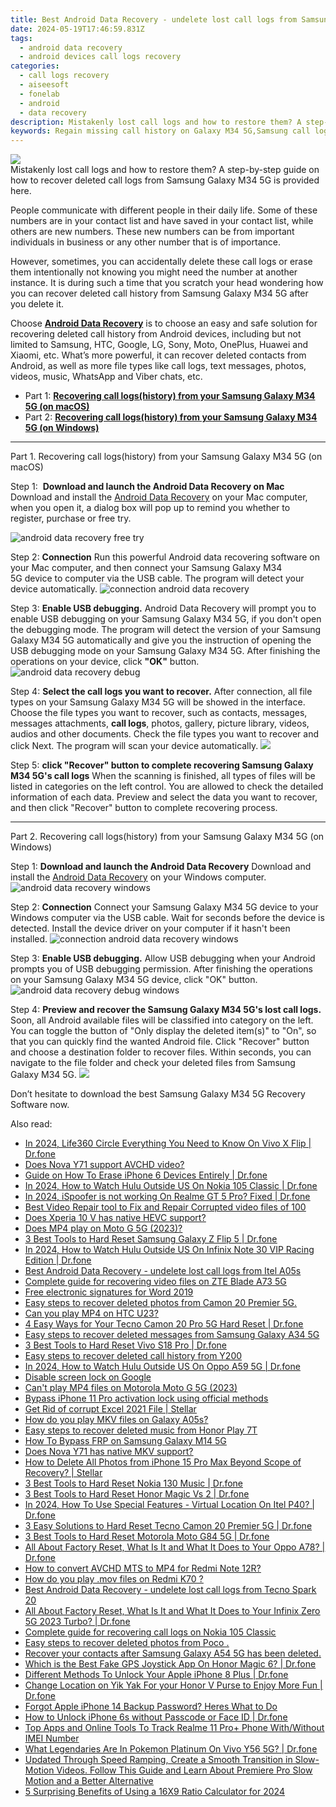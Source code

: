 ```yaml
---
title: Best Android Data Recovery - undelete lost call logs from Samsung Galaxy M34 5G
date: 2024-05-19T17:46:59.831Z
tags: 
  - android data recovery
  - android devices call logs recovery
categories: 
  - call logs recovery
  - aiseesoft
  - fonelab
  - android
  - data recovery
description: Mistakenly lost call logs and how to restore them? A step-by-step guide on how to recover deleted call logs from Samsung Galaxy M34 5G is provided here.
keywords: Regain missing call history on Galaxy M34 5G,Samsung call logs retrieval,save erased call logs on Samsung,restore deleted call history on Samsung Galaxy M34 5G,recover lost recent calls from Samsung Galaxy M34 5G,save erased call logs on Samsung Galaxy M34 5G,Samsung call history disappeared,Samsung Galaxy M34 5G call history disappeared,lost all call history in Samsung Galaxy M34 5G again,Samsung retrieve deleted call history,how can i get call history back on Galaxy M34 5G,how to recover call history in Samsung
---
```


<img src="https://img0mobiles.techidaily.com/images/best-assets/devices/samsung/samsung-galaxy-m34-5g/1.jpg" class="atpl-imgstyle"  />

<div class="atpl-content atpl-for-fonelab-android recover-call-logs">

<div class="atpl-post-description-part-1">
Mistakenly lost call logs and how to restore them? A step-by-step guide on how to recover deleted call logs from Samsung Galaxy M34 5G is provided here.
</div>



<div class="atpl-post-description-part-2">
<div class="tpl-content-sub-paragraph-normal">
  <p>
    People communicate with different people in their daily life. Some of these numbers are in your contact list and have saved in your contact list, while others are new numbers. These new numbers can be from important individuals in business or any other number that is of importance.
  </p>
</div>

<div class="tpl-content-sub-paragraph-normal">
  <p>
    However, sometimes, you can accidentally delete these call logs or erase them intentionally not knowing you might need the number at another instance. It is during such a time that you scratch your head wondering how you can recover deleted call history from Samsung Galaxy M34 5G after you delete it.
  </p>
</div>
</div>

<div class="atpl-post-description-part-3">
<div class="tpl-content-sub-paragraph-normal">
    <p>
        Choose <a href="https://tools.techidaily.com/aiseesoft-android-data-recovery/" ><strong>Android Data Recovery</strong></a> is to choose an easy and safe solution for recovering deleted call history from Android devices, including but not limited to Samsung, HTC, Google, LG, Sony, Moto, OnePlus, Huawei and Xiaomi, etc. What’s more powerful, it can recover deleted contacts from Android, as well as more file types like call logs, text messages, photos, videos, music, WhatsApp and Viber chats, etc.
    </p>
</div>
</div>

<ul>
  <li>Part 1: <strong><a href="#p1"> Recovering call logs(history) from your Samsung Galaxy M34 5G  (on macOS)</a></strong></li>
  <li>Part 2: <strong><a href="#p2"> Recovering call logs(history) from your Samsung Galaxy M34 5G  (on Windows)</a></strong></li>
</ul>


<!-- Part 1 -->
<a id="p1" name="p1" ></a><hr>

<div>
  <span class="atpl-step-part-style">Part 1. Recovering call logs(history) from your Samsung Galaxy M34 5G (on macOS)</span>
</div>

<span class="atpl-stepstyle-a"><span>Step 1: </span></span> <strong>Download and launch the Android Data Recovery on Mac</strong>
Download and install the <a href="https://tools.techidaily.com/aiseesoft-android-data-recovery/" >Android Data Recovery</a> on your Mac computer, when you open it, a dialog box will pop up to remind you whether to register, purchase or free try.

<img src="https://tools.techidaily.com/images/apps/aiseesoft/android-data-recovery/mac-free-try.png" class="atpl-imgstyle" alt="android data recovery free try" />

<span class="atpl-stepstyle-a"><span>Step 2: </span></span> <strong>Connection</strong>
Run this powerful Android data recovering software on your Mac computer, and then connect your Samsung Galaxy M34 5G device to computer via the USB cable. The program will detect your device automatically.
<img src="https://tools.techidaily.com/images/apps/aiseesoft/android-data-recovery/mac-connection-interface.jpg" class="atpl-imgstyle" alt="connection android data recovery" />

<span class="atpl-stepstyle-a"><span>Step 3: </span></span> <strong>Enable USB debugging.</strong>
Android Data Recovery will prompt you to enable USB debugging on your Samsung Galaxy M34 5G, if you don't open the debugging mode. The program will detect the version of your Samsung Galaxy M34 5G automatically and give you the instruction of opening the USB debugging mode on your Samsung Galaxy M34 5G. After finishing the operations on your device, click <strong>"OK"</strong> button.
<img src="https://tools.techidaily.com/images/apps/aiseesoft/android-data-recovery/mac-android-usb-debug.jpg"  class="atpl-imgstyle" alt="android data recovery debug" />

<span class="atpl-stepstyle-a"><span>Step 4: </span></span> <strong>Select the call logs you want to recover.</strong>
After connection, all file types on your Samsung Galaxy M34 5G will be showed in the interface. Choose the file types you want to recover, such as contacts, messages, messages attachments, <b>call logs</b>, photos, gallery, picture library, videos, audios and other documents. Check the file types you want to recover and click Next. The program will scan your device automatically.
<img src="https://tools.techidaily.com/images/apps/aiseesoft/android-data-recovery/mac-choose-type-call-logs.jpg" class="atpl-imgstyle"  />

<span class="atpl-stepstyle-a"><span>Step 5: </span></span> <strong>click "Recover" button to  complete recovering Samsung Galaxy M34 5G's call logs</strong>
When the scanning is finished, all types of files will be listed in categories on the left control. You are allowed to check the detailed information of each data. Preview and select the data you want to recover, and then click "Recover" button to complete recovering process.


<a id="p2" name="p2"></a><hr>

<!-- Part 2 -->
<div>
  <span class="atpl-step-part-style">Part 2. Recovering call logs(history) from your Samsung Galaxy M34 5G (on Windows)</span>
</div>

<span class="atpl-stepstyle-a"><span>Step 1: </span></span> <strong>Download and launch the Android Data Recovery</strong>
Download and install the <a href="https://tools.techidaily.com/aiseesoft-android-data-recovery/" >Android Data Recovery</a> on your Windows computer.
<img src="https://tools.techidaily.com/images/apps/aiseesoft/android-data-recovery/win-start-interface.png"  class="atpl-imgstyle" alt="android data recovery windows" />

<span class="atpl-stepstyle-a"><span>Step 2: </span></span> <strong>Connection</strong>
Connect your Samsung Galaxy M34 5G device to your Windows computer via the USB cable. Wait for seconds before the device is detected. Install the device driver on your computer if it hasn't been installed.
<img src="https://tools.techidaily.com/images/apps/aiseesoft/android-data-recovery/win-connection-interface.png" class="atpl-imgstyle" alt="connection android data recovery windows" />

<span class="atpl-stepstyle-a"><span>Step 3: </span></span> <strong>Enable USB debugging.</strong>
Allow USB debugging when your Android prompts you of USB debugging permission. After finishing the operations on your Samsung Galaxy M34 5G device, click "OK" button.
<img src="https://tools.techidaily.com/images/apps/aiseesoft/android-data-recovery/win-android-usb-debug.png" class="atpl-imgstyle" alt="android data recovery debug windows" />

<span class="atpl-stepstyle-a"><span>Step 4: </span></span> <strong>Preview and recover the Samsung Galaxy M34 5G's lost call logs.</strong>
Soon, all Android available files will be classified into category on the left. You can toggle the button of "Only display the deleted item(s)" to "On", so that you can quickly find the wanted Android file. Click "Recover" button and choose a destination folder to recover files. Within seconds, you can navigate to the file folder and check your deleted files from Samsung Galaxy M34 5G.
<img src="https://tools.techidaily.com/images/apps/aiseesoft/android-data-recovery/win-recover-call-logs.png" class="atpl-imgstyle"  />

<div class="atpl-post-description-part-4">
<div class="tpl-content-sub-paragraph-normal">
  <p>
    Don’t hesitate to download the best Samsung Galaxy M34 5G Recovery Software now.
  </p>
</div>
</div>

<ins class="adsbygoogle"
     style="display:block"
     data-ad-client="ca-pub-7571918770474297"
     data-ad-slot="8358498916"
     data-ad-format="auto"
     data-full-width-responsive="true"></ins>



</div>
<ins class="adsbygoogle"
    style="display:block"
    data-ad-format="autorelaxed"
    data-ad-client="ca-pub-7571918770474297"
    data-ad-slot="1223367746"></ins>

<span class="atpl-alsoreadstyle">Also read:</span>
<div><ul>
<li><a href="https://phone-solutions.techidaily.com/in-2024-life360-circle-everything-you-need-to-know-on-vivo-x-flip-drfone-by-drfone-virtual-android/"><u>In 2024, Life360 Circle Everything You Need to Know On Vivo X Flip | Dr.fone</u></a></li>
<li><a href="https://phone-solutions.techidaily.com/does-nova-y71-support-avchd-video-by-aiseesoft-video-converter-play-mts-on-android/"><u>Does Nova Y71 support AVCHD video?</u></a></li>
<li><a href="https://phone-solutions.techidaily.com/guide-on-how-to-erase-iphone-6-devices-entirely-drfone-by-drfone-ios-full-data-eraser-ios-full-data-eraser/"><u>Guide on How To Erase iPhone 6 Devices Entirely | Dr.fone</u></a></li>
<li><a href="https://phone-solutions.techidaily.com/in-2024-how-to-watch-hulu-outside-us-on-nokia-105-classic-drfone-by-drfone-virtual-android/"><u>In 2024, How to Watch Hulu Outside US On Nokia 105 Classic | Dr.fone</u></a></li>
<li><a href="https://phone-solutions.techidaily.com/in-2024-ispoofer-is-not-working-on-realme-gt-5-pro-fixed-drfone-by-drfone-virtual-android/"><u>In 2024, iSpoofer is not working On Realme GT 5 Pro? Fixed | Dr.fone</u></a></li>
<li><a href="https://phone-solutions.techidaily.com/best-video-repair-tool-to-fix-and-repair-corrupted-video-files-of-100-by-stellar-video-repair-mobile-video-repair/"><u>Best Video Repair tool to Fix and Repair Corrupted video files of 100</u></a></li>
<li><a href="https://phone-solutions.techidaily.com/does-xperia-10-v-has-native-hevc-support-by-aiseesoft-video-converter-play-hevc-video-on-android/"><u>Does Xperia 10 V has native HEVC support?</u></a></li>
<li><a href="https://phone-solutions.techidaily.com/does-mp4-play-on-moto-g-5g-2023-by-aiseesoft-video-converter-play-mp4-on-android/"><u>Does MP4 play on Moto G 5G (2023)?</u></a></li>
<li><a href="https://phone-solutions.techidaily.com/3-best-tools-to-hard-reset-samsung-galaxy-z-flip-5-drfone-by-drfone-reset-android-reset-android/"><u>3 Best Tools to Hard Reset Samsung Galaxy Z Flip 5 | Dr.fone</u></a></li>
<li><a href="https://phone-solutions.techidaily.com/in-2024-how-to-watch-hulu-outside-us-on-infinix-note-30-vip-racing-edition-drfone-by-drfone-virtual-android/"><u>In 2024, How to Watch Hulu Outside US On Infinix Note 30 VIP Racing Edition | Dr.fone</u></a></li>
<li><a href="https://phone-solutions.techidaily.com/best-android-data-recovery-undelete-lost-call-logs-from-itel-a05s-by-fonelab-android-recover-call-logs/"><u>Best Android Data Recovery - undelete lost call logs from Itel A05s</u></a></li>
<li><a href="https://phone-solutions.techidaily.com/complete-guide-for-recovering-video-files-on-zte-blade-a73-5g-by-fonelab-android-recover-video/"><u>Complete guide for recovering video files on ZTE Blade A73 5G</u></a></li>
<li><a href="https://phone-solutions.techidaily.com/free-electronic-signatures-for-word-2019-by-ldigisigner-sign-a-word-sign-a-word/"><u>Free electronic signatures for Word 2019</u></a></li>
<li><a href="https://phone-solutions.techidaily.com/easy-steps-to-recover-deleted-photos-from-camon-20-premier-5g-by-fonelab-android-recover-photos/"><u>Easy steps to recover deleted photos from Camon 20 Premier 5G.</u></a></li>
<li><a href="https://phone-solutions.techidaily.com/can-you-play-mp4-on-htc-u23-by-aiseesoft-video-converter-play-mp4-on-android/"><u>Can you play MP4 on HTC U23?</u></a></li>
<li><a href="https://phone-solutions.techidaily.com/4-easy-ways-for-your-tecno-camon-20-pro-5g-hard-reset-drfone-by-drfone-reset-android-reset-android/"><u>4 Easy Ways for Your Tecno Camon 20 Pro 5G Hard Reset | Dr.fone</u></a></li>
<li><a href="https://phone-solutions.techidaily.com/easy-steps-to-recover-deleted-messages-from-samsung-galaxy-a34-5g-by-fonelab-android-recover-messages/"><u>Easy steps to recover deleted messages from Samsung Galaxy A34 5G</u></a></li>
<li><a href="https://phone-solutions.techidaily.com/3-best-tools-to-hard-reset-vivo-s18-pro-drfone-by-drfone-reset-android-reset-android/"><u>3 Best Tools to Hard Reset Vivo S18 Pro | Dr.fone</u></a></li>
<li><a href="https://phone-solutions.techidaily.com/easy-steps-to-recover-deleted-call-history-from-y200-by-fonelab-android-recover-call-logs/"><u>Easy steps to recover deleted call history from Y200</u></a></li>
<li><a href="https://phone-solutions.techidaily.com/in-2024-how-to-watch-hulu-outside-us-on-oppo-a59-5g-drfone-by-drfone-virtual-android/"><u>In 2024, How to Watch Hulu Outside US On Oppo A59 5G | Dr.fone</u></a></li>
<li><a href="https://phone-solutions.techidaily.com/disable-screen-lock-on-google-by-drfone-android-unlock-android-unlock/"><u>Disable screen lock on Google</u></a></li>
<li><a href="https://phone-solutions.techidaily.com/can-t-play-mp4-files-on-motorola-moto-g-5g-2023-by-aiseesoft-video-converter-play-mp4-on-android/"><u>Can't play MP4 files on Motorola Moto G 5G (2023)</u></a></li>
<li><a href="https://phone-solutions.techidaily.com/bypass-iphone-11-pro-activation-lock-using-official-methods-by-drfone-ios-unlock-ios-unlock/"><u>Bypass iPhone 11 Pro activation lock using official methods</u></a></li>
<li><a href="https://phone-solutions.techidaily.com/get-rid-of-corrupt-excel-2021-file-stellar-by-stellar-guide/"><u>Get Rid of corrupt Excel 2021 File | Stellar</u></a></li>
<li><a href="https://phone-solutions.techidaily.com/how-do-you-play-mkv-files-on-galaxy-a05s-by-aiseesoft-video-converter-play-mkv-on-android/"><u>How do you play MKV files on Galaxy A05s?</u></a></li>
<li><a href="https://phone-solutions.techidaily.com/easy-steps-to-recover-deleted-music-from-honor-play-7t-by-fonelab-android-recover-music/"><u>Easy steps to recover deleted music from Honor Play 7T</u></a></li>
<li><a href="https://phone-solutions.techidaily.com/how-to-bypass-frp-on-samsung-galaxy-m14-5g-by-drfone-android-unlock-remove-google-frp/"><u>How To Bypass FRP on Samsung Galaxy M14 5G</u></a></li>
<li><a href="https://phone-solutions.techidaily.com/does-nova-y71-has-native-mkv-support-by-aiseesoft-video-converter-play-mkv-on-android/"><u>Does Nova Y71 has native MKV support?</u></a></li>
<li><a href="https://phone-solutions.techidaily.com/how-to-delete-all-photos-from-iphone-15-pro-max-beyond-scope-of-recovery-stellar-by-stellar-data-recovery-ios-iphone-data-recovery/"><u>How to Delete All Photos from iPhone 15 Pro Max Beyond Scope of Recovery? | Stellar</u></a></li>
<li><a href="https://phone-solutions.techidaily.com/3-best-tools-to-hard-reset-nokia-130-music-drfone-by-drfone-reset-android-reset-android/"><u>3 Best Tools to Hard Reset Nokia 130 Music | Dr.fone</u></a></li>
<li><a href="https://phone-solutions.techidaily.com/3-best-tools-to-hard-reset-honor-magic-vs-2-drfone-by-drfone-reset-android-reset-android/"><u>3 Best Tools to Hard Reset Honor Magic Vs 2 | Dr.fone</u></a></li>
<li><a href="https://phone-solutions.techidaily.com/in-2024-how-to-use-special-features-virtual-location-on-itel-p40-drfone-by-drfone-virtual-android/"><u>In 2024, How To Use Special Features - Virtual Location On Itel P40? | Dr.fone</u></a></li>
<li><a href="https://phone-solutions.techidaily.com/3-easy-solutions-to-hard-reset-tecno-camon-20-premier-5g-drfone-by-drfone-reset-android-reset-android/"><u>3 Easy Solutions to Hard Reset Tecno Camon 20 Premier 5G | Dr.fone</u></a></li>
<li><a href="https://phone-solutions.techidaily.com/3-best-tools-to-hard-reset-motorola-moto-g84-5g-drfone-by-drfone-reset-android-reset-android/"><u>3 Best Tools to Hard Reset Motorola Moto G84 5G | Dr.fone</u></a></li>
<li><a href="https://phone-solutions.techidaily.com/all-about-factory-reset-what-is-it-and-what-it-does-to-your-oppo-a78-drfone-by-drfone-reset-android-reset-android/"><u>All About Factory Reset, What Is It and What It Does to Your Oppo A78? | Dr.fone</u></a></li>
<li><a href="https://phone-solutions.techidaily.com/how-to-convert-avchd-mts-to-mp4-for-redmi-note-12r-by-aiseesoft-video-converter-play-mts-on-android/"><u>How to convert AVCHD MTS to MP4 for Redmi Note 12R?</u></a></li>
<li><a href="https://phone-solutions.techidaily.com/how-do-you-play-mov-files-on-redmi-k70-by-aiseesoft-video-converter-play-mov-on-android/"><u>How do you play .mov files on Redmi K70 ?</u></a></li>
<li><a href="https://phone-solutions.techidaily.com/best-android-data-recovery-undelete-lost-call-logs-from-tecno-spark-20-by-fonelab-android-recover-call-logs/"><u>Best Android Data Recovery - undelete lost call logs from Tecno Spark 20</u></a></li>
<li><a href="https://phone-solutions.techidaily.com/all-about-factory-reset-what-is-it-and-what-it-does-to-your-infinix-zero-5g-2023-turbo-drfone-by-drfone-reset-android-reset-android/"><u>All About Factory Reset, What Is It and What It Does to Your Infinix Zero 5G 2023 Turbo? | Dr.fone</u></a></li>
<li><a href="https://phone-solutions.techidaily.com/complete-guide-for-recovering-call-logs-on-nokia-105-classic-by-fonelab-android-recover-call-logs/"><u>Complete guide for recovering call logs on Nokia 105 Classic</u></a></li>
<li><a href="https://phone-solutions.techidaily.com/easy-steps-to-recover-deleted-photos-from-poco-by-fonelab-android-recover-photos/"><u>Easy steps to recover deleted photos from Poco .</u></a></li>
<li><a href="https://review-topics.techidaily.com/recover-your-contacts-after-samsung-galaxy-a54-5g-has-been-deleted-by-fonelab-android-recover-contacts/"><u>Recover your contacts after Samsung Galaxy A54 5G has been deleted.</u></a></li>
<li><a href="https://fake-location.techidaily.com/which-is-the-best-fake-gps-joystick-app-on-honor-magic-6-drfone-by-drfone-virtual-android/"><u>Which is the Best Fake GPS Joystick App On Honor Magic 6? | Dr.fone</u></a></li>
<li><a href="https://iphone-unlock.techidaily.com/different-methods-to-unlock-your-apple-iphone-8-plus-drfone-by-drfone-ios/"><u>Different Methods To Unlock Your Apple iPhone 8 Plus | Dr.fone</u></a></li>
<li><a href="https://location-social.techidaily.com/change-location-on-yik-yak-for-your-honor-v-purse-to-enjoy-more-fun-drfone-by-drfone-virtual-android/"><u>Change Location on Yik Yak For your Honor V Purse to Enjoy More Fun | Dr.fone</u></a></li>
<li><a href="https://ios-unlock.techidaily.com/forgot-apple-iphone-14-backup-password-heres-what-to-do-by-drfone-ios/"><u>Forgot Apple iPhone 14 Backup Password? Heres What to Do</u></a></li>
<li><a href="https://iphone-unlock.techidaily.com/how-to-unlock-iphone-6s-without-passcode-or-face-id-drfone-by-drfone-ios/"><u>How to Unlock iPhone 6s without Passcode or Face ID | Dr.fone</u></a></li>
<li><a href="https://easy-unlock-android.techidaily.com/top-apps-and-online-tools-to-track-realme-11-proplus-phone-withwithout-imei-number-by-drfone-android/"><u>Top Apps and Online Tools To Track Realme 11 Pro+ Phone With/Without IMEI Number</u></a></li>
<li><a href="https://change-location.techidaily.com/what-legendaries-are-in-pokemon-platinum-on-vivo-y56-5g-drfone-by-drfone-virtual-android/"><u>What Legendaries Are In Pokemon Platinum On Vivo Y56 5G? | Dr.fone</u></a></li>
<li><a href="https://ai-editing-video.techidaily.com/updated-through-speed-ramping-create-a-smooth-transition-in-slow-motion-videos-follow-this-guide-and-learn-about-premiere-pro-slow-motion-and-a-better-alter/"><u>Updated Through Speed Ramping, Create a Smooth Transition in Slow-Motion Videos. Follow This Guide and Learn About Premiere Pro Slow Motion and a Better Alternative</u></a></li>
<li><a href="https://ai-vdieo-software.techidaily.com/5-surprising-benefits-of-using-a-16x9-ratio-calculator-for-2024/"><u>5 Surprising Benefits of Using a 16X9 Ratio Calculator for 2024</u></a></li>
</ul></div>


